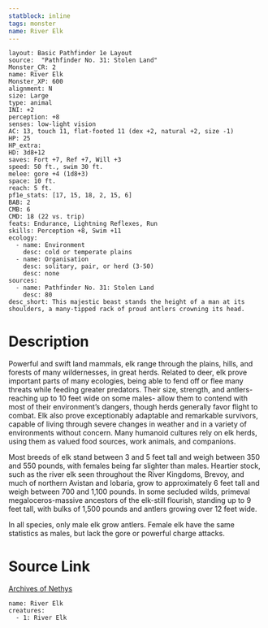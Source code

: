 ```yaml
---
statblock: inline
tags: monster
name: River Elk
---
```

```statblock
layout: Basic Pathfinder 1e Layout
source:  "Pathfinder No. 31: Stolen Land"
Monster_CR: 2
name: River Elk
Monster_XP: 600
alignment: N
size: Large
type: animal
INI: +2
perception: +8
senses: low-light vision
AC: 13, touch 11, flat-footed 11 (dex +2, natural +2, size -1)
HP: 25
HP_extra: 
HD: 3d8+12
saves: Fort +7, Ref +7, Will +3
speed: 50 ft., swim 30 ft.
melee: gore +4 (1d8+3)
space: 10 ft.
reach: 5 ft.
pf1e_stats: [17, 15, 18, 2, 15, 6]
BAB: 2
CMB: 6
CMD: 18 (22 vs. trip)
feats: Endurance, Lightning Reflexes, Run
skills: Perception +8, Swim +11
ecology:
  - name: Environment
    desc: cold or temperate plains
  - name: Organisation
    desc: solitary, pair, or herd (3-50)
    desc: none
sources:
  - name: Pathfinder No. 31: Stolen Land
    desc: 80
desc_short: This majestic beast stands the height of a man at its shoulders, a many-tipped rack of proud antlers crowning its head.
```
# Description
Powerful and swift land mammals, elk range through the plains, hills, and forests of many wildernesses, in great herds. Related to deer, elk prove important parts of many ecologies, being able to fend off or flee many threats while feeding greater predators. Their size, strength, and antlers-reaching up to 10 feet wide on some males- allow them to contend with most of their environment’s dangers, though herds generally favor flight to combat. Elk also prove exceptionably adaptable and remarkable survivors, capable of living through severe changes in weather and in a variety of environments without concern. Many humanoid cultures rely on elk herds, using them as valued food sources, work animals, and companions.

Most breeds of elk stand between 3 and 5 feet tall and weigh between 350 and 550 pounds, with females being far slighter than males. Heartier stock, such as the river elk seen throughout the River Kingdoms, Brevoy, and much of northern Avistan and Iobaria, grow to approximately 6 feet tall and weigh between 700 and 1,100 pounds. In some secluded wilds, primeval megaloceros-massive ancestors of the elk-still flourish, standing up to 9 feet tall, with bulks of 1,500 pounds and antlers growing over 12 feet wide.

In all species, only male elk grow antlers. Female elk have the same statistics as males, but lack the gore or powerful charge attacks.
# Source Link
[Archives of Nethys](https://aonprd.com/MonsterDisplay.aspx?ItemName=River%20Elk)
```encounter-table
name: River Elk
creatures:
  - 1: River Elk
```
